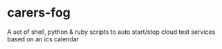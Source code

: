 # carers-fog
A set of shell, python &amp; ruby scripts to auto start/stop cloud test services based on an ics calendar
